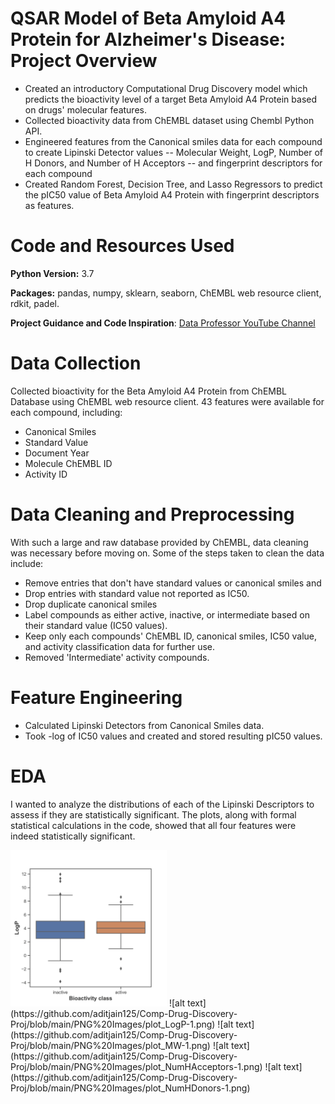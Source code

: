 # QSAR Model of Beta Amyloid A4 Protein for Alzheimer's Disease: Project Overview
* Created an introductory Computational Drug Discovery model which predicts the bioactivity level of a target Beta Amyloid A4 Protein based on drugs' molecular features.
* Collected bioactivity data from ChEMBL dataset using Chembl Python API.
* Engineered features from the Canonical smiles data for each compound to create Lipinski Detector values -- Molecular Weight, LogP, Number of H Donors, and Number of H Acceptors -- and fingerprint descriptors for each compound
* Created Random Forest, Decision Tree, and Lasso Regressors to predict the pIC50 value of Beta Amyloid A4 Protein with fingerprint descriptors as features. 


# Code and Resources Used
**Python Version:** 3.7

**Packages:** pandas, numpy, sklearn, seaborn, ChEMBL web resource client, rdkit, padel. 

**Project Guidance and Code Inspiration**: [Data Professor YouTube Channel](https://www.youtube.com/channel/UCV8e2g4IWQqK71bbzGDEI4Q)


# Data Collection
Collected bioactivity for the Beta Amyloid A4 Protein from ChEMBL Database using ChEMBL web resource client. 43 features were available for each compound, including: 
* Canonical Smiles
* Standard Value
* Document Year
* Molecule ChEMBL ID
* Activity ID


# Data Cleaning and Preprocessing
With such a large and raw database provided by ChEMBL, data cleaning was necessary before moving on. Some of the steps taken to clean the data include: 
* Remove entries that don't have standard values or canonical smiles and 
* Drop entries with standard value not reported as IC50. 
* Drop duplicate canonical smiles 
* Label compounds as either active, inactive, or intermediate based on their standard value (IC50 values). 
* Keep only each compounds' ChEMBL ID, canonical smiles, IC50 value, and activity classification data for further use. 
* Removed 'Intermediate' activity compounds. 


# Feature Engineering
* Calculated Lipinski Detectors from Canonical Smiles data. 
* Took -log of IC50 values and created and stored resulting pIC50 values. 

# EDA
I wanted to analyze the distributions of each of the Lipinski Descriptors to assess if they are statistically significant. The plots, along with formal statistical calculations in the code, showed that all four features were indeed statistically significant. 


<img src = "https://github.com/aditjain125/Comp-Drug-Discovery-Proj/blob/main/PNG%20Images/plot_LogP-1.png" width = "250">
![alt text](https://github.com/aditjain125/Comp-Drug-Discovery-Proj/blob/main/PNG%20Images/plot_LogP-1.png)
![alt text](https://github.com/aditjain125/Comp-Drug-Discovery-Proj/blob/main/PNG%20Images/plot_MW-1.png)
![alt text](https://github.com/aditjain125/Comp-Drug-Discovery-Proj/blob/main/PNG%20Images/plot_NumHAcceptors-1.png)
![alt text](https://github.com/aditjain125/Comp-Drug-Discovery-Proj/blob/main/PNG%20Images/plot_NumHDonors-1.png)

